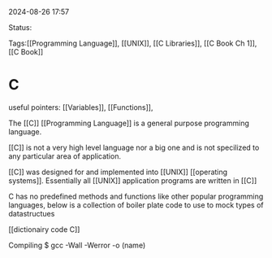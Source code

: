
2024-08-26 17:57

Status:

Tags:[[Programming Language]], [[UNIX]], [[C Libraries]], [[C Book Ch 1]], [[C Book]]

# C
useful pointers: [[Variables]], [[Functions]], 

The [[C]] [[Programming Language]] is a general purpose programming language.

[[C]] is not a very high level language nor a big one and is not specilized to any particular area of application.

[[C]] was designed for and implemented into [[UNIX]] [[operating systems]]. Essentially all [[UNIX]] application programs are written in [[C]]

C has no predefined methods and functions like other popular programming languages, below is a collection of boiler plate code to use to mock types of datastructues

[[dictionairy code C]]

Compiling $ gcc -Wall -Werror -o (name) 